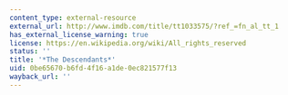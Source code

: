 ```yaml
---
content_type: external-resource
external_url: http://www.imdb.com/title/tt1033575/?ref_=fn_al_tt_1
has_external_license_warning: true
license: https://en.wikipedia.org/wiki/All_rights_reserved
status: ''
title: '*The Descendants*'
uid: 0be65670-b6fd-4f16-a1de-0ec821577f13
wayback_url: ''
---
```


